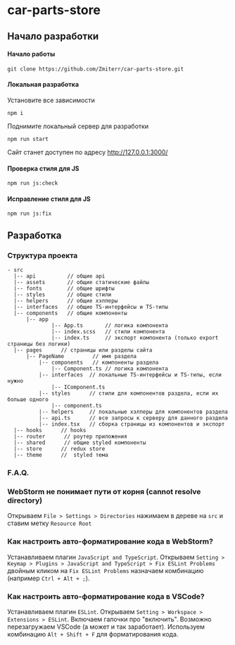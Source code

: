 # car-parts-store

## Начало разработки

#### Начало работы

```
git clone https://github.com/Zmiterr/car-parts-store.git
```

#### Локальная разработка

Установите все зависимости
```
npm i
```

Поднимите локальный сервер для разработки
```
npm run start
```

Сайт станет доступен по адресу http://127.0.0.1:3000/

#### Проверка стиля для JS

```
npm run js:check
```

#### Исправление стиля для JS

```
npm run js:fix
```

## Разработка

### Структура проекта

```
- src
  |-- api          // общие api 
  |-- assets       // общие статические файлы
  |-- fonts        // общие шрифты
  |-- styles       // общие стили
  |-- helpers      // общие хэлперы
  |-- interfaces   // общие TS-интерфейсы и TS-типы
  |-- components   // общие компоненты
      |-- app
              |-- App.ts       // логика компонента
              |-- index.scss   // стили компонента
              |-- index.ts     // экспорт компонента (только export страницы без логики)
  |-- pages      // страницы или разделы сайта
      |-- PageName         // имя раздела
          |-- components   // компоненты раздела
              |-- Component.ts // логика компонента
          |-- interfaces  // локальные TS-интерфейсы и TS-типы, если нужно
              |-- IComponent.ts
          |-- styles      // стили для компонентов раздела, если их больше одного
              |-- component.ts
          |-- helpers     // локальные хэлперы для компонентов раздела
          |-- api.ts      // все запросы к серверу для данного раздела
          |-- index.tsx   // сборка страницы из компонентов и экспорт
  |-- hooks      // hooks
  |-- router      // роутер приложения
  |-- shared      // общие styled компоненты
  |-- store      // redux store
  |-- theme      //  styled тема

```

### F.A.Q.

### WebStorm не понимает пути от корня (cannot resolve directory)

Открываем ```File > Settings > Directories``` нажимаем в дереве на ```src``` и ставим метку ```Resource Root```

### Как настроить авто-форматирование кода в WebStorm?

Устанавливаем плагин ```JavaScript and TypeScript```. Открываем ```Setting > Keymap > Plugins > JavaScript and TypeScript > Fix ESLint Problems``` двойным кликом на ```Fix ESLint Problems``` назначаем комбинацию (например ```Ctrl + Alt + ;```).

### Как настроить авто-форматирование кода в VSCode?

Устанавливаем плагин ```ESLint```. Открываем ```Setting > Workspace > Extensions > ESLint```. Включаем галочки про "включить". Возможно перезагружаем VSCode (а может и так заработает). Используем комбинацию ```Alt + Shift + F``` для форматирования кода.
